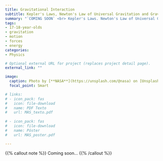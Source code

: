 ```yaml
---
title: Gravitational Interaction
subtitle: Kepler's Laws, Newton's Law of Universal Gravitation and Gravitational Field
summary: "`COMING SOON` <br> Kepler's Laws. Newton's Law of Universal Gravitation. Gravitational Field."
tags:
- 17-18-year-olds
- gravitation
- motion
- forces
- energy
categories:
- Physics

# Optional external URL for project (replaces project detail page).
external_link: ""

image:
  caption: Photo by [**NASA**](https://unsplash.com/@nasa) on [Unsplash](https://unsplash.com)
  focal_point: Smart

# links:
# - icon_pack: fas
#   icon: file-download
#   name: PDF Texto
#   url: MAS_texto.pdf
  
# - icon_pack: fas
#   icon: file-download
#   name: Póster
#   url: MAS_poster.pdf

---
```


{{% callout note %}}
Coming soon...
{{% /callout %}}